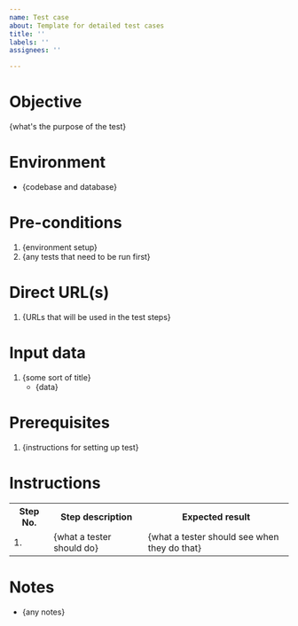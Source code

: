 ```yaml
---
name: Test case
about: Template for detailed test cases
title: ''
labels: ''
assignees: ''

---
```


# Objective

 {what's the purpose of the test}

# Environment

* {codebase and database}

# Pre-conditions

1. {environment setup}
2. {any tests that need to be run first}

# Direct URL(s)

1. {URLs that will be used in the test steps}

# Input data

1. {some sort of title}
    * {data}

# Prerequisites

1. {instructions for setting up test}

# Instructions

<table>
<tr><th>Step No.</th><th>Step description</th><th>Expected result</th></tr>
<tr><td>1.</td><td>{what a tester should do}</td><td>{what a tester should see when they do that}</td></tr>
</table>

# Notes

* {any notes}
